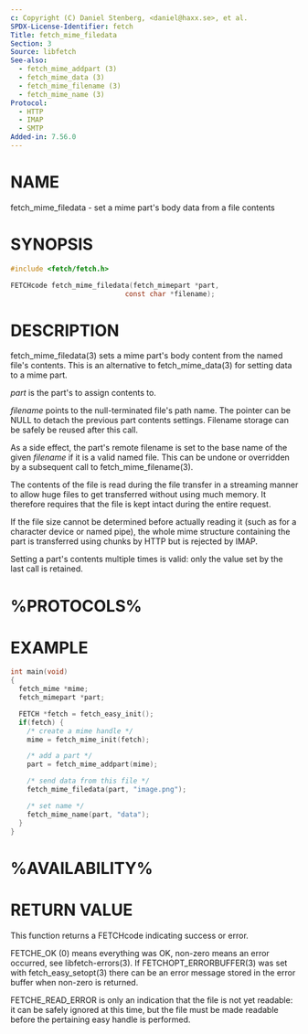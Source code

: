 ```yaml
---
c: Copyright (C) Daniel Stenberg, <daniel@haxx.se>, et al.
SPDX-License-Identifier: fetch
Title: fetch_mime_filedata
Section: 3
Source: libfetch
See-also:
  - fetch_mime_addpart (3)
  - fetch_mime_data (3)
  - fetch_mime_filename (3)
  - fetch_mime_name (3)
Protocol:
  - HTTP
  - IMAP
  - SMTP
Added-in: 7.56.0
---
```


# NAME

fetch_mime_filedata - set a mime part's body data from a file contents

# SYNOPSIS

~~~c
#include <fetch/fetch.h>

FETCHcode fetch_mime_filedata(fetch_mimepart *part,
                            const char *filename);
~~~

# DESCRIPTION

fetch_mime_filedata(3) sets a mime part's body content from the named
file's contents. This is an alternative to fetch_mime_data(3) for setting
data to a mime part.

*part* is the part's to assign contents to.

*filename* points to the null-terminated file's path name. The pointer can
be NULL to detach the previous part contents settings. Filename storage can
be safely be reused after this call.

As a side effect, the part's remote filename is set to the base name of the
given *filename* if it is a valid named file. This can be undone or
overridden by a subsequent call to fetch_mime_filename(3).

The contents of the file is read during the file transfer in a streaming
manner to allow huge files to get transferred without using much memory. It
therefore requires that the file is kept intact during the entire request.

If the file size cannot be determined before actually reading it (such as for
a character device or named pipe), the whole mime structure containing the
part is transferred using chunks by HTTP but is rejected by IMAP.

Setting a part's contents multiple times is valid: only the value set by the
last call is retained.

# %PROTOCOLS%

# EXAMPLE

~~~c
int main(void)
{
  fetch_mime *mime;
  fetch_mimepart *part;

  FETCH *fetch = fetch_easy_init();
  if(fetch) {
    /* create a mime handle */
    mime = fetch_mime_init(fetch);

    /* add a part */
    part = fetch_mime_addpart(mime);

    /* send data from this file */
    fetch_mime_filedata(part, "image.png");

    /* set name */
    fetch_mime_name(part, "data");
  }
}
~~~

# %AVAILABILITY%

# RETURN VALUE

This function returns a FETCHcode indicating success or error.

FETCHE_OK (0) means everything was OK, non-zero means an error occurred, see
libfetch-errors(3). If FETCHOPT_ERRORBUFFER(3) was set with fetch_easy_setopt(3)
there can be an error message stored in the error buffer when non-zero is
returned.

FETCHE_READ_ERROR is only an indication that the file is not yet readable: it
can be safely ignored at this time, but the file must be made readable before
the pertaining easy handle is performed.
